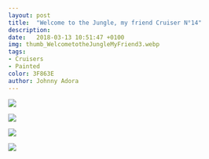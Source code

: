 ```yaml
---
layout: post
title:  "Welcome to the Jungle, my friend Cruiser N°14"
description: 
date:   2018-03-13 10:51:47 +0100
img: thumb_WelcometotheJungleMyFriend3.webp
tags: 
- Cruisers
- Painted
color: 3F863E
author: Johnny Adora
---
```


![]({{site.baseurl}}/images/WelcometotheJungleMyFriend1.webp)

![]({{site.baseurl}}/images/WelcometotheJungleMyFriend2.webp)

![]({{site.baseurl}}/images/WelcometotheJungleMyFriend3.webp)

![]({{site.baseurl}}/images/WelcometotheJungleMyFriend4.webp)
